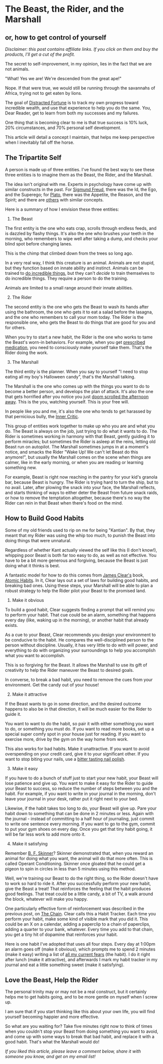 The Beast, the Rider, and the Marshall
======================================

or, how to get control of yourself
----------------------------------

_Disclaimer:  this post contains affiliate links.  If you click on them and buy the products, I'll get a cut of the profit._

The secret to self-improvement, in my opinion, lies in the fact that we are not animals.

"What!  Yes we are!  We're descended from the great ape!"

Nope.  If that were true, we would still be running through the savannahs of Africa, trying not to get eaten by lions.

The goal of [Distracted Fortune](https://distractedfortune.com) is to track my own progress toward incredible wealth, and use that experience to help you do the same.  You, Dear Reader, get to learn from both my successes and my failures.

One thing that is becoming clear to me is that true success is 10% luck, 20% circumstances, and 70% personal self development.

This article will detail a concept I maintain, that helps me keep perspective when I inevitably fall off the horse.

## The Tripartite Self

A person is made up of three entities.  I've found the best way to see these three entities is to imagine them as the Beast, the Rider, and the Marshall.

The idea isn't original with me.  Experts in psychology have come up with similar constructs in the past.  For [Sigmund Freud](https://www.verywellmind.com/the-id-ego-and-superego-2795951), there was the Id, the Ego, and the Superego; for [Plato](https://history-of-ancient-philosophy.com/Ancient/chapter53.html), there was the Appetite, the Reason, and the Spirit; and there are [others](https://larouchepub.com/lar/2004/3106tariffs_trade.html) with similar concepts.

Here is a summary of how I envision these three entities:

1. The Beast

The first entity is the one who eats crap, scrolls through endless feeds, and is dazzled by flashy things.  It's also the one who brushes your teeth in the morning, who remembers to wipe well after taking a dump, and checks your blind spot before changing lanes.

This is the chimp that climbed down from the trees so long ago.

In a very real way, I think this creature is an animal.  Animals are not stupid, but they function based on innate ability and instinct.  Animals can be trained to [do incredible things](https://www.youtube.com/watch?v=kC02idN7m3E), but they can't _decide_ to train themselves to do incredible things.  They require a person to do the training.

Animals are limited to a small range around their innate abilities.

2. The Rider

The second entity is the one who gets the Beast to wash its hands after using the bathroom, the one who gets it to eat a salad before the lasagna, and the one who remembers to call your mom today.  The Rider is the responsible one, who gets the Beast to do things that are good for you and for others.

When you try to start a new habit, the Rider is the one who works to tame the Beast's worn-in behaviors.  For example, when you get [prescribed medication](https://distractedfortune.com/take-your-meds/), you need to consciously make yourself take them.  That's the Rider doing the work.

3. The Marshall

The third entity is the planner.  When you say to yourself "I need to stop eating all my boy's Halloween candy", that's the Marshall talking.

The Marshall is the one who comes up with the things you want to do to become a better person, and develops the plan of attack.  It's also the one that gets horrified after you notice you just [doom scrolled the afternoon away](https://distractedfortune.com/lost-in-likes-seize-your-own-attention/).  This is the you, watching yourself.  This is your free will.

In people like you and me, it's also the one who tends to get harassed by that pernicious bully, the [Inner Critic](https://distractedfortune.com/growth-mindset-versus-influencer-defeat-the-beast-to-succeed/).

This group of entities work together to make up who you are and what you do.  The Beast is always on the job, just trying to do what it wants to do.  The Rider is sometimes working in harmony with that Beast, gently guiding it to perform miracles; but sometimes the Rider is asleep at the reins, letting old Beast run on autopilot.  The Marshall sometimes jumps in at a moment's notice, and smacks the Rider "Wake Up!  We can't let Beast do this anymore!", but usually the Marshall comes on the scene when things are calmer, like in the early morning, or when you are reading or learning something new.

For example, Beast is right now reaching in the pantry for your kid's granola bar, because Beast is hungry.  The Rider is trying hard to turn the ship, but to no avail.  Later, after plowing the snack into your face, the Marshall reflects, and starts thinking of ways to either deter the Beast from future snack raids, or how to remove the temptation altogether, because there's no way the Rider can rein in that Beast when there's food on the mind.

## How to Build Good Habits

Some of my old friends used to rip on me for being "Kantian".  By that, they meant that my Rider was using the whip too much, to punish the Beast into doing things that were unnatural.

Regardless of whether Kant actually viewed the self like this (I don't know!), whipping poor Beast is both far too easy to do, as well as not effective.  You have to be a bit more generous and forgiving, because the Beast is just doing what it thinks is best.

A fantastic model for how to do this comes from [James Clear's](https://jamesclear.com/) book, [Atomic Habits](https://www.amazon.com/Atomic-Habits-Proven-Build-Break/dp/0735211299/ref=nosim?tab=distractedfor-2).  In it, Clear lays out a set of laws for building good habits, and breaking bad ones.  Using these steps, your Marshall will be able to plan a robust strategy to help the Rider pilot your Beast to the promised land.

1. Make it obvious

To build a good habit, Clear suggests finding a prompt that will remind you to perform your habit.  That cue could be an alarm, something that happens every day (like, waking up in the morning), or another habit that already exists.

As a cue to your Beast, Clear recommends you design your environment to be conducive to the habit.  He compares the well-disciplined person to the person without discipline.  Usually, it has very little to do with will power, and everything to do with organizing your surroundings to help you accomplish what you want to accomplish.

This is so forgiving for the Beast.  It allows the Marshall to use its gift of creativity to help the Rider maneuver the Beast to desired goals.

In converse, to break a bad habit, you need to remove the cues from your environment.  Get the candy out of your house!

2. Make it attractive

If the Beast wants to go in some direction, and the desired outcome happens to also be in that direction, it will be much easier for the Rider to guide it.

You want to want to do the habit, so pair it with either something you want to do, or something you must do.  If you want to read more books, set up a special super comfy spot in your house just for reading.  If you want to exercise more, drive by the gym on the way home from work.

This also works for bad habits.  Make it unattractive.  If you want to avoid overspending on your credit card, give it to your significant other.  If you want to stop biting your nails, use a [bitter tasting nail polish](https://www.amazon.com/Deterrent-Treatment-Putting-Fingers-Application/dp/B00336WT3O/ref=nosim?tab=distractedfor-2).

3. Make it easy

If you have to do a bunch of stuff just to start your new habit, your Beast will lose patience and give up.  You want to make it easy for the Rider to guide your Beast to success, so reduce the number of steps between you and the habit.  For example, if you want to write in your journal in the morning, don't leave your journal in your desk, rather put it right next to your bed.

Likewise, if the habit takes too long to do, your Beast will give up.  Pare your habit down to something that can be done in 2 minutes or less.  Again with the journal - instead of committing to a half hour of journaling, just commit to write one sentence every morning.  If you want to go to the gym, commit to put your gym shoes on every day.  Once you get that tiny habit going, it will be far less work to add more onto it.

4. Make it satisfying

Remember [B. F. Skinner](https://randolphwatkins.com/adhd-as-the-behaviorist-sees-it/)?  Skinner demonstrated that, when you reward an animal for doing what you want, the animal will do that more often.  This is called Operant Conditioning.  Skinner once gloated that he could get a pigeon to spin in circles in less than 5 minutes using this method.

Well, we're training our Beast to do the right thing, so the Rider doesn't have to work so hard to ride it.  After you successfully perform your new habit, give the Beast a treat!  That reinforces the feeling that the habit produces good feelings.  That treat could be a little candy, a bit of TV, a walk around the block, whatever will make you happy.

One particularly effective form of reinforcement was described in the previous post, on [The Chain](https://distractedfortune.com/put-another-link-on-the-chain/).  Clear calls this a Habit Tracker.  Each time you perform your habit, make some kind of visible mark that you did it.  This could be an X on a calendar, adding a paperclip to a chain of paperclips, adding a quarter to your bank, whatever.  Every time you add to that chain, you get a tiny hit of dopamine that reinforces your habit.

Here is one habit I've adopted that uses all four steps.  Every day at 1:00pm an alarm goes off (make it obvious), which prompts me to spend 2 minutes (make it easy) writing a list of [all my current fears](https://distractedfortune.com/focus-on-your-fears-a-strategy-for-action/) (the habit).  I do it right after lunch (make it attractive), and afterwards I mark my habit tracker in my journal and eat a little something sweet (make it satisfying).

## Love the Beast, Help the Rider

The personal trinity may or may not be a real construct, but it certainly helps me to get habits going, and to be more gentle on myself when I screw up.

I am sure that if you start thinking like this about your own life, you will find yourself becoming happier and more effective.

So what are you waiting for?  Take five minutes right now to think of times when you couldn't stop your Beast from doing something you want to avoid, and come up with some ways to break that bad habit, and replace it with a good habit.  That's what the Marshall would do!

_If you liked this article, please leave a comment below, share it with someone you know, and get on my email list!_
